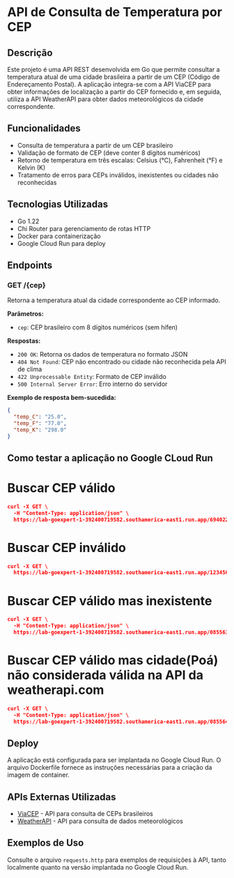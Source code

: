 # API de Consulta de Temperatura por CEP

## Descrição
Este projeto é uma API REST desenvolvida em Go que permite consultar a temperatura atual de uma cidade brasileira a partir de um CEP (Código de Endereçamento Postal). A aplicação integra-se com a API ViaCEP para obter informações de localização a partir do CEP fornecido e, em seguida, utiliza a API WeatherAPI para obter dados meteorológicos da cidade correspondente.

## Funcionalidades
- Consulta de temperatura a partir de um CEP brasileiro
- Validação de formato de CEP (deve conter 8 dígitos numéricos)
- Retorno de temperatura em três escalas: Celsius (°C), Fahrenheit (°F) e Kelvin (K)
- Tratamento de erros para CEPs inválidos, inexistentes ou cidades não reconhecidas

## Tecnologias Utilizadas
- Go 1.22
- Chi Router para gerenciamento de rotas HTTP
- Docker para containerização
- Google Cloud Run para deploy

## Endpoints

### GET /{cep}
Retorna a temperatura atual da cidade correspondente ao CEP informado.

**Parâmetros:**
- `cep`: CEP brasileiro com 8 dígitos numéricos (sem hífen)

**Respostas:**
- `200 OK`: Retorna os dados de temperatura no formato JSON
- `404 Not Found`: CEP não encontrado ou cidade não reconhecida pela API de clima
- `422 Unprocessable Entity`: Formato de CEP inválido
- `500 Internal Server Error`: Erro interno do servidor

**Exemplo de resposta bem-sucedida:**
```json
{
  "temp_C": "25.0",
  "temp_F": "77.0",
  "temp_K": "298.0"
}
```


## Como testar a aplicação no Google CLoud Run
# Buscar CEP válido
```json
curl -X GET \
  -H "Content-Type: application/json" \
  https://lab-goexpert-1-392400719582.southamerica-east1.run.app/69402289
```
# Buscar CEP inválido
```json
curl -X GET \
  https://lab-goexpert-1-392400719582.southamerica-east1.run.app/1234567890
```
# Buscar CEP válido mas inexistente
```json
curl -X GET \
  -H "Content-Type: application/json" \
  https://lab-goexpert-1-392400719582.southamerica-east1.run.app/08556111
```
# Buscar CEP válido mas cidade(Poá) não considerada válida na API da weatherapi.com
```json
curl -X GET \
  -H "Content-Type: application/json" \
  https://lab-goexpert-1-392400719582.southamerica-east1.run.app/08556450
```

## Deploy
A aplicação está configurada para ser implantada no Google Cloud Run. O arquivo Dockerfile fornece as instruções necessárias para a criação da imagem de container.

## APIs Externas Utilizadas
- [ViaCEP](https://viacep.com.br/) - API para consulta de CEPs brasileiros
- [WeatherAPI](https://www.weatherapi.com/) - API para consulta de dados meteorológicos

## Exemplos de Uso
Consulte o arquivo `requests.http` para exemplos de requisições à API, tanto localmente quanto na versão implantada no Google Cloud Run.